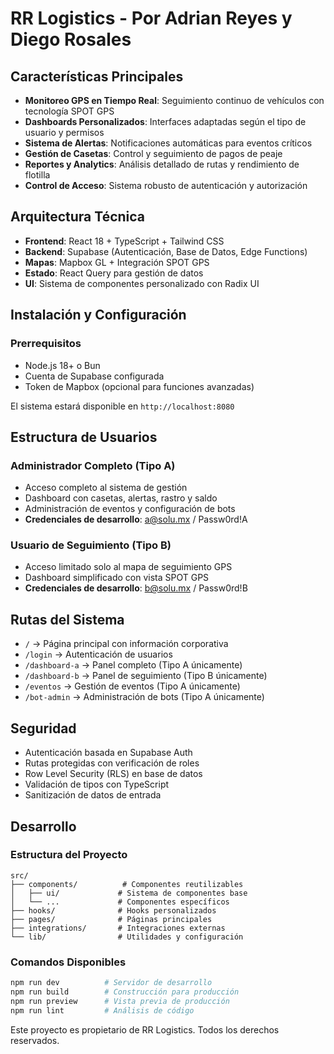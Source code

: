 # RR Logistics - Por Adrian Reyes y Diego Rosales


## Características Principales

- **Monitoreo GPS en Tiempo Real**: Seguimiento continuo de vehículos con tecnología SPOT GPS
- **Dashboards Personalizados**: Interfaces adaptadas según el tipo de usuario y permisos
- **Sistema de Alertas**: Notificaciones automáticas para eventos críticos
- **Gestión de Casetas**: Control y seguimiento de pagos de peaje
- **Reportes y Analytics**: Análisis detallado de rutas y rendimiento de flotilla
- **Control de Acceso**: Sistema robusto de autenticación y autorización

## Arquitectura Técnica

- **Frontend**: React 18 + TypeScript + Tailwind CSS
- **Backend**: Supabase (Autenticación, Base de Datos, Edge Functions)
- **Mapas**: Mapbox GL + Integración SPOT GPS
- **Estado**: React Query para gestión de datos
- **UI**: Sistema de componentes personalizado con Radix UI

## Instalación y Configuración

### Prerrequisitos
- Node.js 18+ o Bun
- Cuenta de Supabase configurada
- Token de Mapbox (opcional para funciones avanzadas)


El sistema estará disponible en `http://localhost:8080`

## Estructura de Usuarios

### Administrador Completo (Tipo A)
- Acceso completo al sistema de gestión
- Dashboard con casetas, alertas, rastro y saldo
- Administración de eventos y configuración de bots
- **Credenciales de desarrollo**: a@solu.mx / Passw0rd!A

### Usuario de Seguimiento (Tipo B)  
- Acceso limitado solo al mapa de seguimiento GPS
- Dashboard simplificado con vista SPOT GPS
- **Credenciales de desarrollo**: b@solu.mx / Passw0rd!B

## Rutas del Sistema

- `/` → Página principal con información corporativa
- `/login` → Autenticación de usuarios
- `/dashboard-a` → Panel completo (Tipo A únicamente)
- `/dashboard-b` → Panel de seguimiento (Tipo B únicamente)
- `/eventos` → Gestión de eventos (Tipo A únicamente)
- `/bot-admin` → Administración de bots (Tipo A únicamente)

## Seguridad

- Autenticación basada en Supabase Auth
- Rutas protegidas con verificación de roles
- Row Level Security (RLS) en base de datos
- Validación de tipos con TypeScript
- Sanitización de datos de entrada

## Desarrollo

### Estructura del Proyecto
```
src/
├── components/          # Componentes reutilizables
│   ├── ui/             # Sistema de componentes base
│   └── ...             # Componentes específicos
├── hooks/              # Hooks personalizados
├── pages/              # Páginas principales
├── integrations/       # Integraciones externas
└── lib/                # Utilidades y configuración
```

### Comandos Disponibles
```bash
npm run dev          # Servidor de desarrollo
npm run build        # Construcción para producción
npm run preview      # Vista previa de producción
npm run lint         # Análisis de código
```



Este proyecto es propietario de RR Logistics. Todos los derechos reservados.

